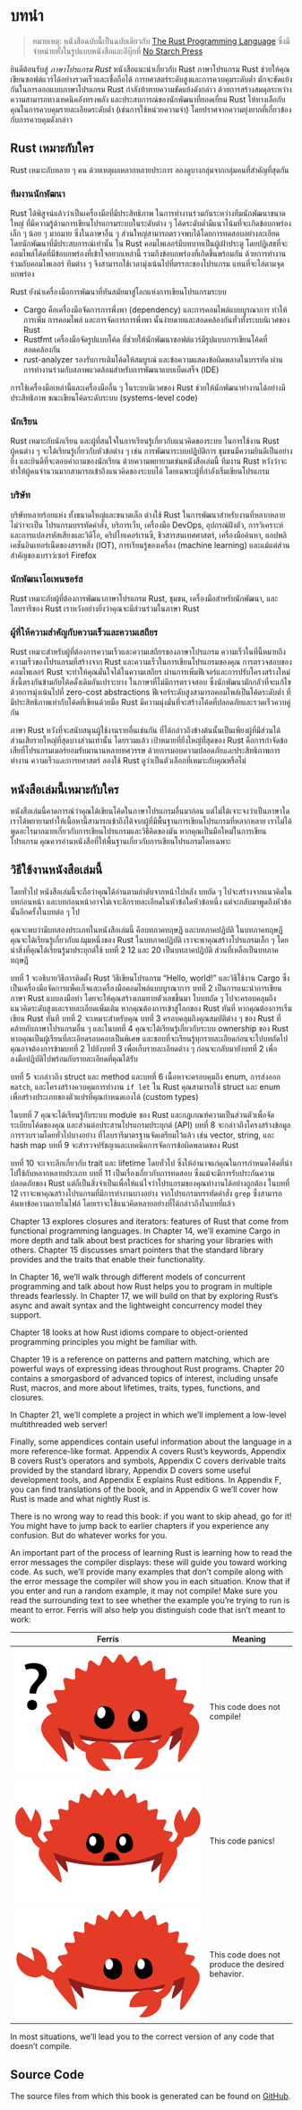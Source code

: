 #  บทนำ

> หมายเหตุ: หนังสือฉบับนี้เป็นฉบับเดียวกับ [The Rust Programming
> Language][nsprust] ซึ่งมีจำหน่ายทั้งในรูปแบบหนังสือและอีบุ๊กที่ 
> [No Starch Press][nsp]

[nsprust]: https://nostarch.com/rust-programming-language-2nd-edition
[nsp]: https://nostarch.com/

ยินดีต้อนรับสู่ *ภาษาโปรแกรม Rust* หนังสือแนะนำเกี่ยวกับ Rust
ภาษาโปรแกรม Rust ช่วยให้คุณเขียนซอฟต์แวร์ได้อย่างรวดเร็วและเชื่อถือได้
การยศาสตร์ระดับสูงและการควบคุมระดับต่ำ มักจะขัดแย้งกันในการออกแบบภาษาโปรแกรม
Rust กำลังท้าทายความขัดแย้งดังกล่าว ด้วยการสร้างสมดุลระหว่างความสามารถทางเทคนิคอังทรงพลัง
และประสบการณ์ของนักพัฒนาที่ยอดเยี่ยม
Rust ให้ทางเลือกับคุณในการควบคุมรายละเอียดระดับต่ำ (เช่นการใช้หน่วยความจำ) 
โดยปราศจากความยุ่งยากที่เกี่ยวข้องกับการควบคุมดังกล่าว

## Rust เหมาะกับใคร

Rust เหมาะกับหลาย ๆ คน ด้วยเหตุผลหลากหลายประการ ลองดูบางกลุ่มจากกลุ่มคนที่สำคัญที่สุดกัน

### ทีมงานนักพัฒนา

Rust ได้พิสูจน์แล้วว่าเป็นเครื่องมือที่มีประสิทธิภาพ
ในการทำงานร่วมกันระหว่างทีมนักพัฒนาขนาดใหญ่ 
ที่มีความรู้ด้านการเขียนโปรแกรมระบบในระดับต่าง ๆ 
โค้ดระดับต่ำมีแนวโน้มที่จะเกิดข้อบกพร่องเล็ก ๆ น้อย ๆ มากมาย 
ซึ่งในภาษาอื่น ๆ ส่วนใหญ่สามารถตรวจพบได้โดยการทดสอบอย่างละเอียด 
โดยนักพัฒนาที่มีประสบการณ์เท่านั้น
ใน Rust คอมไพเลอร์มีบทบาทเป็นผู้เฝ้าประตู โดยปฏิเสธที่จะคอมไพล์โค้ดที่มีข้อบกพร่องที่เข้าใจอยากเหล่านี้
รวมถึงข้อบกพร่องที่เกิดขึ้นพร้อมกัน ด้วยการทำงานร่วมกับคอมไพเลอร์ ทีมต่าง ๆ จึงสามารถใช้เวลามุ่งเน้นไปที่ตรรกะของโปรแกรม แทนที่จะไล่ตามจุดบกพร่อง

Rust ยังนำเครื่องมือการพัฒนาที่ทันสมัยมาสู่โลกแห่งการเขียนโปรแกรมระบบ

* Cargo คือเครื่องมือจัดการการพึ่งพา (dependency) และการคอมไพล์แบบบูรณาการ
ทำให้การเพิ่ม การคอมไพล์ และการจัดการการพึ่งพา นั้นง่ายดายและสอดคล้องกันทั่วทั้งระบบนิเวศของ Rust
* Rustfmt เครื่องมือจัดรูปแบบโค้ด ที่ช่วยให้นักพัฒนาซอฟต์แวร์มีรูปแบบการเขียนโค้ดที่สอดคล้องกัน
* rust-analyzer รองรับการเติมโค้ดให้สมบูรณ์ และข้อความแสดงข้อผิดพลาดในบรรทัด 
ผ่านการทำงานร่วมกับสภาพแวดล้อมสำหรับการพัฒนาแบบเบ็ดเสร็จ (IDE)

การใช้เครื่องมือเหล่านี้และเครื่องมืออื่น ๆ ในระบบนิเวศของ Rust 
ช่วยให้นักพัฒนาทำงานได้อย่างมีประสิทธิภาพ
ขณะเขียนโค้ดระดับระบบ (systems-level code)

### นักเรียน

Rust เหมาะกับนักเรียน และผู้ที่สนใจในการเรียนรู้เกี่ยวกับแนวคิดของระบบ
ในการใช้งาน Rust ผู้คนต่าง ๆ จะได้เรียนรู้เกี่ยวกับหัวข้อต่าง ๆ เช่น การพัฒนาระบบปฏิบัติการ
ชุมชนมีความยินดีเป็นอย่างยิ่ง และยินดีที่จะตอบคำถามของนักเรียน
ด้วยความพยายามเช่นหนังสือเล่มนี้ ทีมงาน Rust 
หวังว่าจะทำให้ผู้คนจำนวนมากสามารถเข้าถึงแนวคิดของระบบได้
โดยเฉพาะผู้ที่กำลังเริ่มเขียนโปรแกรม

### บริษัท

บริษัทหลายร้อยแห่ง ทั้งขนาดใหญ่และขนาดเล็ก ต่างใช้ Rust ในการพัฒนาสำหรับงานที่หลากหลาย
ไม่ว่าจะเป็น โปรแกรมบรรทัดคำสั่ง, บริการเว็บ, เครื่องมือ DevOps, อุปกรณ์ฝังตัว, 
การวิเคราะห์และการแปลงรหัสเสียงและวิดีโอ, คริปโทเคอร์เรนซี, ชีวสารสนเทศศาสตร์, เครื่องมือค้นหา, 
แอปพลิเคชั่นอินเทอร์เน็ตของสรรพสิ่ง (IOT), การเรียนรู้ของเครื่อง (machine learning)
และแม้แต่ส่วนสำคัญของเบราว์เซอร์ Firefox

### นักพัฒนาโอเพนซอร์ส

Rust เหมาะกับผู้ที่ต้องการพัฒนาภาษาโปรแกรม Rust, ชุมชน, เครื่องมือสำหรับนักพัฒนา,
และไลบรารีของ Rust  เราหวังอย่างยิ่งว่าคุณจะมีส่วนร่วมในภาษา Rust

### ผู้ที่ให้ความสำคัญกับความเร็วและความเสถียร

Rust เหมาะสำหรับผู้ที่ต้องการความเร็วและความเสถียรของภาษาโปรแกรม 
ความเร็วในที่นี้หมายถึง ความเร็วของโปรแกรมที่สร้างจาก Rust และความเร็วในการเขียนโปรแกรมของคุณ
การตรวจสอบของคอมไพเลอร์ Rust จะทำให้คุณมั่นใจได้ในความเสถียร ผ่านการเพิ่มฟีเจอร์และการปรับโครงสร้างใหม่
สิ่งนี้ตรงกันข้ามกับโค้ดดั้งเดิมอันเปราะบาง ในภาษาที่ไม่มีการตรวจสอบ ซึ่งนักพัฒนามักกลัวที่จะแก้ไข
ด้วยการมุ่งเน้นไปที่ zero-cost abstractions 
ฟีเจอร์ระดับสูงสามารถคอมไพล์เป็นโค้ดระดับต่ำ ที่มีประสิทธิภาพเท่ากับโค้ดที่เขียนด้วยมือ
Rust มีความมุ่งมั่นที่จะสร้างโค้ดที่ปลอดภัยและรวดเร็วควบคู่กัน

ภาษา Rust หวังที่จะสนับสนุนผู้ใช้งานรายอื่นเช่นกัน ที่ได้กล่าวถึงข้างต้นนั้นเป็นเพียงผู้ที่มีส่วนได้ส่วนเสียรายใหญ่ที่สุดบางส่วนเท่านั้น
โดยรวมแล้ว เป้าหมายที่ยิ่งใหญ่ที่สุดของ Rust คือการกำจัดข้อเสียที่โปรแกรมเมอร์ยอมรับมานานหลายทศวรรษ
ด้วยการมอบความปลอดภัย*และ*ประสิทธิภาพการทำงาน ความเร็ว*และ*การยศาสตร์
ลองใช้ Rust ดูว่าเป็นตัวเลือกที่เหมาะกับคุณหรือไม่

## หนังสือเล่มนี้เหมาะกับใคร

หนังสือเล่มนี้คาดการณ์ว่าคุณได้เขียนโค้ดในภาษาโปรแกรมอื่นมาก่อน แต่ไม่ได้เจาะจงว่าเป็นภาษาใด 
เราได้พยายามทำให้เนื้อหานี้สามารถเข้าถึงได้จากผู้ที่มีพื้นฐานการเขียนโปรแกรมที่หลากหลาย
เราไม่ได้พูดอะไรมากมายเกี่ยวกับการเขียนโปรแกรมและวิธีคิดของมัน
หากคุณเป็นมือใหม่ในการเขียนโปรแกรม คุณควรอ่านหนังสือที่ให้พื้นฐานเกี่ยวกับการเขียนโปรแกรมโดยเฉพาะ

## วิธีใช้งานหนังสือเล่มนี้

โดยทั่วไป หนังสือเล่มนี้จะถือว่าคุณได้อ่านตามลำดับจากหน้าไปหลัง บทถัด ๆ ไปจะสร้างจากแนวคิดในบทก่อนหน้า
และบทก่อนหน้าอาจไม่เจาะลึกรายละเอียดในหัวข้อใดหัวข้อหนึ่ง แต่จะกลับมาพูดถึงหัวข้อนั้นอีกครั้งในบทต่อ ๆ ไป

คุณจะพบว่ามีบทสองประเภทในหนังสือเล่มนี้ คือบทภาคทฤษฎี และบทภาคปฏิบัติ
ในบทภาคทฤษฎี คุณจะได้เรียนรู้เกี่ยวกับแง่มุมหนึ่งของ Rust 
ในบทภาคปฏิบัติ เราจะพาคุณสร้างโปรแกรมเล็ก ๆ โดยนำสิ่งที่คุณได้เรียนรู้มาประยุกต์ใช้
บทที่ 2 12 และ 20 เป็นบทภาคปฏิบัติ ส่วนที่เหลือเป็นบทภาคทฤษฎี

บทที่ 1 จะอธิบายวิธีการติดตั้ง Rust วิธีเขียนโปรแกรม “Hello, world!” 
และวิธีใช้งาน Cargo ซึ่งเป็นเครื่องมือจัดการแพ็คเก็จและเครื่องมือคอมไพล์แบบบูรณาการ
บทที่ 2 เป็นการแนะนำการเขียนภาษา Rust แบบลงมือทำ โดยจะให้คุณสร้างเกมทายตัวเลขขึ้นมา
ใบบทถัด ๆ ไปจะครอบคลุมถึงแนวคิดระดับสูงและรายละเอียดเพิ่มเติม
หากคุณต้องการเข้าสู่โลกของ Rust ทันที่
หากคุณต้องการเริ่มเขียน Rust ทันที บทที่ 2 จะเหมาะสำหรับคุณ
บทที่ 3 ครอบคลุมถึงคุณสมบัติต่าง ๆ ของ Rust ที่คล้ายกับภาษาโปรแกรมอื่น ๆ 
และในบทที่ 4 คุณจะได้เรียนรู้เกี่ยวกับระบบ ownership ของ Rust
หากคุณเป็นผู้เรียนที่ละเอียดรอบคอบเป็นพิเศษ และชอบที่จะเรียนรู้ทุกรายละเอียดก่อนจะไปบทถัดไป
คุณอาจต้องการข้ามบทที่ 2 ไปยังบทที่ 3 เพื่อเก็บรายละเอียดต่าง ๆ ก่อนจะกลับมายังบทที่ 2 เพื่อลงมือปฏิบัติไปพร้อมกับรายละเอียดที่คุณได้รับ

บทที่ 5 จะกล่าวถึง struct และ method
และบทที่ 6 เนื้อหาจะครอบคุมถึง enum, การส่งออก `match`, 
และโครงสร้างควบคุมการทำงาน `if let`
ใน Rust คุณสามารถใช้ struct และ enum เพื่อสร้างประเภทของตัวแปรที่คุณกำหนดเองได้ (custom types)

ในบทที่ 7 คุณจะได้เรียนรู้กับระบบ module ของ Rust และกฎเกณฑ์ความเป็นส่วนตัวเพื่อจัดระเบียบโค้ดของคุณ
และส่วนต่อประสานโปรแกรมประยุกต์ (API)
บทที่ 8 จะกล่าวถึงโครงสร้างข้อมูลการรวบรวมโดยทั่วไปบางอย่าง ที่ไลบรารีมาตรฐานจัดเตรียมไว้แล้ว เช่น vector,
string, และ hash map
บทที่ 9 จะสำรวจปรัชญาและเทคนิคการจัดการข้อผิดพลาดของ Rust

บทที่ 10 จะเจาะลึกเกี่ยวกับ trait และ lifetime โดยทั่วไป ซึ่งให้อำนาจแก่คุณในการกำหนดโค้ดที่นำไปใช้กับหลากหลายประเภท
บทที่ 11 เป็นเรื่องเกี่ยวกับการทดสอบ ซึ่งแม้จะมีการรับประกันความปลอดภัยของ Rust 
แต่ก็เป็นสิ่งจำเป็นเพื่อให้แน่ใจว่าโปรแกรมของคุณทำงานได้อย่างถูกต้อง 
ในบทที่ 12 เราจะพาคุณสร้างโปรแกรมที่มีการทำงานบางอย่าง จากโปรแกรมบรรทัดคำสั่ง `grep` ซึ่งสามารถค้นหาข้อความภายในไฟล์ โดยเราจะใช้แนวคิดหลายอย่างที่ได้กล่าวถึงในบทที่แล้ว

Chapter 13 explores closures and iterators: features of Rust that come from
functional programming languages. In Chapter 14, we’ll examine Cargo in more
depth and talk about best practices for sharing your libraries with others.
Chapter 15 discusses smart pointers that the standard library provides and the
traits that enable their functionality.

In Chapter 16, we’ll walk through different models of concurrent programming and
talk about how Rust helps you to program in multiple threads fearlessly. In
Chapter 17, we will build on that by exploring Rust’s async and await syntax and
the lightweight concurrency model they support.

Chapter 18 looks at how Rust idioms compare to object-oriented programming
principles you might be familiar with.

Chapter 19 is a reference on patterns and pattern matching, which are powerful
ways of expressing ideas throughout Rust programs. Chapter 20 contains a
smorgasbord of advanced topics of interest, including unsafe Rust, macros, and
more about lifetimes, traits, types, functions, and closures.

In Chapter 21, we’ll complete a project in which we’ll implement a low-level
multithreaded web server!

Finally, some appendices contain useful information about the language in a
more reference-like format. Appendix A covers Rust’s keywords, Appendix B
covers Rust’s operators and symbols, Appendix C covers derivable traits
provided by the standard library, Appendix D covers some useful development
tools, and Appendix E explains Rust editions. In Appendix F, you can find
translations of the book, and in Appendix G we’ll cover how Rust is made and
what nightly Rust is.

There is no wrong way to read this book: if you want to skip ahead, go for it!
You might have to jump back to earlier chapters if you experience any
confusion. But do whatever works for you.

<span id="ferris"></span>

An important part of the process of learning Rust is learning how to read the
error messages the compiler displays: these will guide you toward working code.
As such, we’ll provide many examples that don’t compile along with the error
message the compiler will show you in each situation. Know that if you enter
and run a random example, it may not compile! Make sure you read the
surrounding text to see whether the example you’re trying to run is meant to
error. Ferris will also help you distinguish code that isn’t meant to work:

| Ferris                                                                                                           | Meaning                                          |
|------------------------------------------------------------------------------------------------------------------|--------------------------------------------------|
| <img src="img/ferris/does_not_compile.svg" class="ferris-explain" alt="Ferris with a question mark"/>            | This code does not compile!                      |
| <img src="img/ferris/panics.svg" class="ferris-explain" alt="Ferris throwing up their hands"/>                   | This code panics!                                |
| <img src="img/ferris/not_desired_behavior.svg" class="ferris-explain" alt="Ferris with one claw up, shrugging"/> | This code does not produce the desired behavior. |

In most situations, we’ll lead you to the correct version of any code that
doesn’t compile.

## Source Code

The source files from which this book is generated can be found on
[GitHub][book].

[book]: https://github.com/rust-lang/book/tree/main/src

